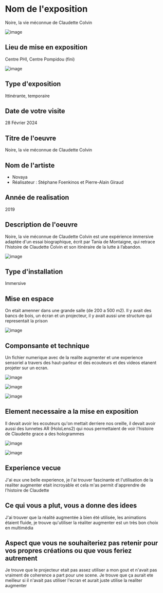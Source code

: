 # Nom de l'exposition
Noire, la vie méconnue de Claudette Colvin

![image](image/description.jpg)


## Lieu de mise en exposition 
Centre PHI, Centre Pompidou (fini)

![image](image/Entrer.jpg)


## Type d'exposition
Ittinérante, temporaire

## Date de votre visite
28 Février 2024

## Titre de l'oeuvre
Noire, la vie méconnue de Claudette Colvin

## Nom de l'artiste
- Novaya
- Réalisateur : Stéphane Foenkinos et Pierre-Alain Giraud

## Année de realisation
2019

## Description de l'oeuvre
Noire, la vie méconnue de Claudette Colvin est une expérience immersive adaptée d'un essai biographique, écrit par Tania de Montaigne, qui retrace l’histoire de Claudette Colvin et son itinéraire de la lutte à l’abandon. 


![image](image/synopsis.jpg)


## Type d'installation
Immersive


## Mise en espace
On etait amenner dans une grande salle (de 200 a 500 m2). Il y avait des bancs de bois, un écran et un projecteur, il y avait aussi une structure qui representait la prison


![image](image/salle.jpg)



## Componsante et technique
Un fichier numerique avec de la realite augmenter et une experience sensoriel a travers des haut-parleur et des ecouteurs et des videos etanent projeter sur un ecran.


![image](image/hologramme.webp)


![image](image/haut_parleur.jpg)



![image](image/scene_2.jpg)




## Element necessaire a la mise en exposition 
Il devait avoir les ecouteurs qu'on mettait derriere nos oreille, il devait avoir aussi des lunnetes AR (HoloLens2) qui nous permettaient de voir l'histoire de Claudette grace a des hologrammes


![image](image/HoloLens2.jpg)




![image](image/hologramme_3.webp)



## Experience vecue
J'ai eux une belle experience, je l'ai trouver fascinante et l'utilisation de la realiter augmenter etait incroyable et cela m'as permit d'apprendre de l'histoire de Claudette

## Ce qui vous a plut, vous a donne des idees
J'ai trouver que la réalité augmentée à bien été utilisée, les animations étaient fluide, je trouve qu'utiliser la réaliter augmenter est un très bon choix en multimédia


## Aspect que vous ne souhaiteriez pas retenir pour vos propres créations ou que vous feriez autrement
Je trouve que le projecteur etait pas assez utiliser a mon gout et n'avait pas vraiment de coherence a part pour une scene. Je trouve que ça aurait ete meilleur si il n'avait pas utiliser l'ecran et aurait juste utilise la realiter augmenter
